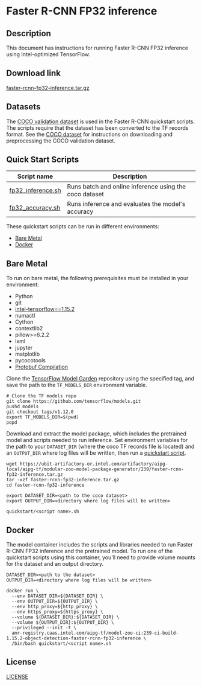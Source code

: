 <!--- 0. Title -->
# Faster R-CNN FP32 inference

<!-- 10. Description -->
## Description

This document has instructions for running Faster R-CNN FP32 inference using
Intel-optimized TensorFlow.

<!--- 20. Download link -->
## Download link

[faster-rcnn-fp32-inference.tar.gz](https://ubit-artifactory-or.intel.com/artifactory/aipg-local/aipg-tf/modular-zoo-model-package-generator/239/faster-rcnn-fp32-inference.tar.gz)

<!--- 30. Datasets -->
## Datasets

The [COCO validation dataset](http://cocodataset.org) is used in the
Faster R-CNN quickstart scripts. The scripts require that the dataset
has been converted to the TF records format. See the
[COCO dataset](/datasets/coco/README.md) for instructions on downloading
and preprocessing the COCO validation dataset.

<!--- 40. Quick Start Scripts -->
## Quick Start Scripts

| Script name | Description |
|-------------|-------------|
| [fp32_inference.sh](fp32_inference.sh) | Runs batch and online inference using the coco dataset |
| [fp32_accuracy.sh](fp32_accuracy.sh) | Runs inference and evaluates the model's accuracy |

These quickstart scripts can be run in different environments:
* [Bare Metal](#bare-metal)
* [Docker](#docker)

<!--- 50. Bare Metal -->
## Bare Metal

To run on bare metal, the following prerequisites must be installed in your environment:
* Python
* git
* [intel-tensorflow==1.15.2](https://pypi.org/project/intel-tensorflow/)
* numactl
* Cython
* contextlib2
* pillow>=6.2.2
* lxml
* jupyter
* matplotlib
* pycocotools
* [Protobuf Compilation](https://github.com/tensorflow/models/blob/v1.12.0/research/object_detection/g3doc/installation.md#protobuf-compilation)

Clone the [TensorFlow Model Garden](https://github.com/tensorflow/models)
repository using the specified tag, and save the path to the `TF_MODELS_DIR`
environment variable.
```
# Clone the TF models repo
git clone https://github.com/tensorflow/models.git
pushd models
git checkout tags/v1.12.0
export TF_MODELS_DIR=$(pwd)
popd
```

Download and extract the model package, which includes the pretrained
model and scripts needed to run inference. Set environment variables
for the path to your `DATASET_DIR` (where the coco TF records file is
located) and an `OUTPUT_DIR` where log files will be written, then run a
[quickstart script](#quick-start-scripts).
```
wget https://ubit-artifactory-or.intel.com/artifactory/aipg-local/aipg-tf/modular-zoo-model-package-generator/239/faster-rcnn-fp32-inference.tar.gz
tar -xzf faster-rcnn-fp32-inference.tar.gz
cd faster-rcnn-fp32-inference

export DATASET_DIR=<path to the coco dataset>
export OUTPUT_DIR=<directory where log files will be written>

quickstart/<script name>.sh
```

<!--- 60. Docker -->
## Docker

The model container includes the scripts and libraries needed to run 
Faster R-CNN FP32 inference and the pretrained model. To run one of the quickstart scripts
using this container, you'll need to provide volume mounts for the dataset 
and an output directory.

```
DATASET_DIR=<path to the dataset>
OUTPUT_DIR=<directory where log files will be written>

docker run \
  --env DATASET_DIR=${DATASET_DIR} \
  --env OUTPUT_DIR=${OUTPUT_DIR} \
  --env http_proxy=${http_proxy} \
  --env https_proxy=${https_proxy} \
  --volume ${DATASET_DIR}:${DATASET_DIR} \
  --volume ${OUTPUT_DIR}:${OUTPUT_DIR} \
  --privileged --init -t \
  amr-registry.caas.intel.com/aipg-tf/model-zoo-ci:239-ci-build-1.15.2-object-detection-faster-rcnn-fp32-inference \
  /bin/bash quickstart/<script name>.sh
```

<!--- 80. License -->
## License

[LICENSE](/LICENSE)

